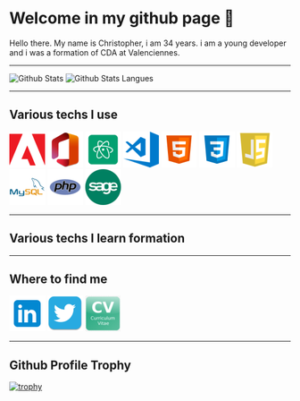 # Welcome in my github page 👋

<p>
Hello there.
My name is Christopher, i am 34 years.
i am a young developer and i was a formation of CDA at Valenciennes.
</p>

---

<div>
<img height="170" src="https://github-readme-stats.vercel.app/api?username=mocquaischristopher&scount_private=true&include_all_commits=true&theme=blue-green&show_icons=true" alt="Github Stats" />
<img src="https://github-readme-stats.vercel.app/api/top-langs/?username=mocquaischristopher&langs_count=8&theme=blue-green" alt="Github Stats Langues" />
</div>

---

## Various techs I use
<p>
    <img src="./img/adobe.png" alt="Suite adobe">
    <img src="./img/office.png" alt="Suite office">
    <img src="./img/atom.png" alt="IDE atom">
    <img src="./img/vscode.png" alt="IDE vscode">
    <img src="./img/html5.png" alt="HTML5">
    <img src="./img/css3.png" alt="CSS3">
    <img src="./img/js.png" alt="JavaScript">
    <img src="./img/mysql.png" alt="MySql">
    <img src="./img/php.png" alt="PHP">
    <img src="./img/sage.png" alt="Sage (compatbilité)">
</p>

---

## Various techs I learn formation
<p>

</p>

---

## Where to find me
<p>
    <a href="https://www.linkedin.com/in/christopher-mocquais" target="_blank"><img src="./img/linkedin.png" alt="linkedin"></a>
    <a href="https://twitter.com/ChristMocquais" target="_blank"><img src="./img/twitter.png" alt="twitter"></a>
    <a href="mocquaischristopher.github.io/Site-CV/" target="_blank"><img src="./img/CV.png" alt="CV"></a>
</p>

---

## Github Profile Trophy

[![trophy](https://github-profile-trophy.vercel.app/?username=mocquaischristopher&rheme=onedark)](https://github.com/mocquaischristopher)
